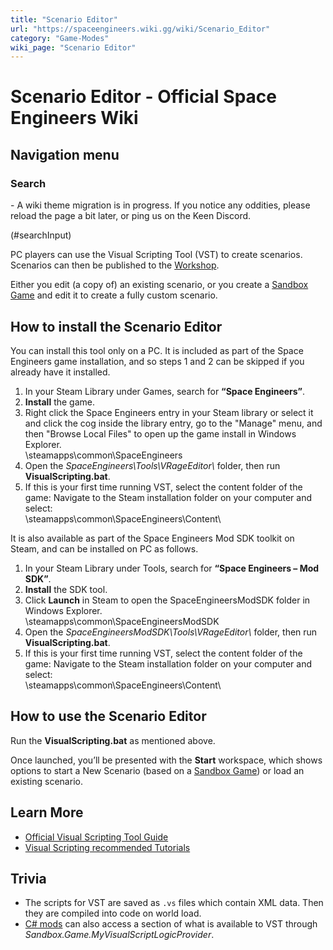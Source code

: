 ```yaml
---
title: "Scenario Editor"
url: "https://spaceengineers.wiki.gg/wiki/Scenario_Editor"
category: "Game-Modes"
wiki_page: "Scenario Editor"
---
```


# Scenario Editor - Official Space Engineers Wiki

## Navigation menu

### Search

\- A wiki theme migration is in progress. If you notice any oddities, please reload the page a bit later, or ping us on the Keen Discord.

(#searchInput)

PC players can use the Visual Scripting Tool (VST) to create scenarios. Scenarios can then be published to the [Workshop](https://spaceengineers.wiki.gg/wiki/Workshop "Workshop").

Either you edit (a copy of) an existing scenario, or you create a [Sandbox Game](https://spaceengineers.wiki.gg/wiki/Sandbox_Game "Sandbox Game") and edit it to create a fully custom scenario.

## How to install the Scenario Editor

You can install this tool only on a PC. It is included as part of the Space Engineers game installation, and so steps 1 and 2 can be skipped if you already have it installed.

1.  In your Steam Library under Games, search for **“Space Engineers”**.
2.  **Install** the game.
3.  Right click the Space Engineers entry in your Steam library or select it and click the cog inside the library entry, go to the "Manage" menu, and then "Browse Local Files" to open up the game install in Windows Explorer.  
    <Your Steam Library>\\steamapps\\common\\SpaceEngineers
4.  Open the _SpaceEngineers\\Tools\\VRageEditor\\_ folder, then run **VisualScripting.bat**.
5.  If this is your first time running VST, select the content folder of the game: Navigate to the Steam installation folder on your computer and select:  
    <Your Steam Library>\\steamapps\\common\\SpaceEngineers\\Content\\

It is also available as part of the Space Engineers Mod SDK toolkit on Steam, and can be installed on PC as follows.

1.  In your Steam Library under Tools, search for **“Space Engineers – Mod SDK”**.
2.  **Install** the SDK tool.
3.  Click **Launch** in Steam to open the SpaceEngineersModSDK folder in Windows Explorer.  
    <Your Steam Library>\\steamapps\\common\\SpaceEngineersModSDK
4.  Open the _SpaceEngineersModSDK\\Tools\\VRageEditor\\_ folder, then run **VisualScripting.bat**.
5.  If this is your first time running VST, select the content folder of the game: Navigate to the Steam installation folder on your computer and select:  
    <Your Steam Library>\\steamapps\\common\\SpaceEngineers\\Content\\

## How to use the Scenario Editor

Run the **VisualScripting.bat** as mentioned above.

Once launched, you’ll be presented with the **Start** workspace, which shows options to start a New Scenario (based on a [Sandbox Game](https://spaceengineers.wiki.gg/wiki/Sandbox_Game "Sandbox Game")) or load an existing scenario.

## Learn More

*   [Official Visual Scripting Tool Guide](https://www.spaceengineersgame.com/visual-scripting-tool/)
*   [Visual Scripting recommended Tutorials](https://steamcommunity.com/sharedfiles/filedetails/?id=1705051163)

## Trivia

*   The scripts for VST are saved as `.vs` files which contain XML data. Then they are compiled into code on world load.
*   [C# mods](https://spaceengineers.wiki.gg/wiki/Modding/Introduction_to_Modding_Space_Engineers#Scripting "Modding/Introduction to Modding Space Engineers") can also access a section of what is available to VST through _Sandbox.Game.MyVisualScriptLogicProvider_.